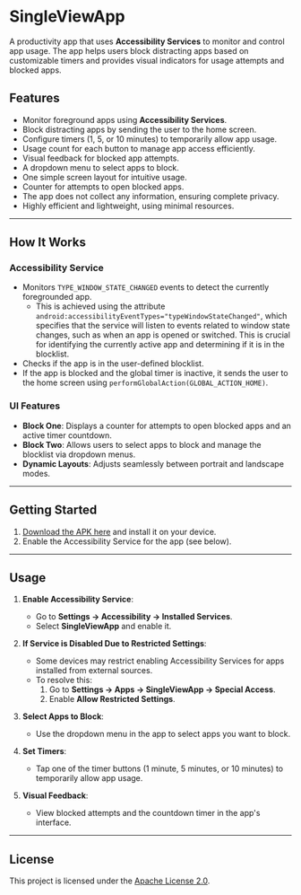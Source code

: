 # SingleViewApp

A productivity app that uses **Accessibility Services** to monitor and control app usage. The app helps users block distracting apps based on customizable timers and provides visual indicators for usage attempts and blocked apps.

## Features

- Monitor foreground apps using **Accessibility Services**.
- Block distracting apps by sending the user to the home screen.
- Configure timers (1, 5, or 10 minutes) to temporarily allow app usage.
- Usage count for each button to manage app access efficiently.
- Visual feedback for blocked app attempts.
- A dropdown menu to select apps to block.
- One simple screen layout for intuitive usage.
- Counter for attempts to open blocked apps.
- The app does not collect any information, ensuring complete privacy.
- Highly efficient and lightweight, using minimal resources.

---

## How It Works

### Accessibility Service

- Monitors `TYPE_WINDOW_STATE_CHANGED` events to detect the currently foregrounded app.
  - This is achieved using the attribute `android:accessibilityEventTypes="typeWindowStateChanged"`, which specifies that the service will listen to events related to window state changes, such as when an app is opened or switched. This is crucial for identifying the currently active app and determining if it is in the blocklist.
- Checks if the app is in the user-defined blocklist.
- If the app is blocked and the global timer is inactive, it sends the user to the home screen using `performGlobalAction(GLOBAL_ACTION_HOME)`.

### UI Features

- **Block One**: Displays a counter for attempts to open blocked apps and an active timer countdown.
- **Block Two**: Allows users to select apps to block and manage the blocklist via dropdown menus.
- **Dynamic Layouts**: Adjusts seamlessly between portrait and landscape modes.

---

## Getting Started

1. [Download the APK here](https://github.com/stupakzm/SingleViewApp/blob/main/singleviewapp.apk) and install it on your device.
2. Enable the Accessibility Service for the app (see below).

---

## Usage

1. **Enable Accessibility Service**:

   - Go to **Settings → Accessibility → Installed Services**.
   - Select **SingleViewApp** and enable it.

2. **If Service is Disabled Due to Restricted Settings**:

   - Some devices may restrict enabling Accessibility Services for apps installed from external sources.
   - To resolve this:
     1. Go to **Settings → Apps → SingleViewApp → Special Access**.
     2. Enable **Allow Restricted Settings**.

3. **Select Apps to Block**:

   - Use the dropdown menu in the app to select apps you want to block.

4. **Set Timers**:

   - Tap one of the timer buttons (1 minute, 5 minutes, or 10 minutes) to temporarily allow app usage.

5. **Visual Feedback**:

   - View blocked attempts and the countdown timer in the app's interface.

---

## License

This project is licensed under the [Apache License 2.0](LICENSE).

